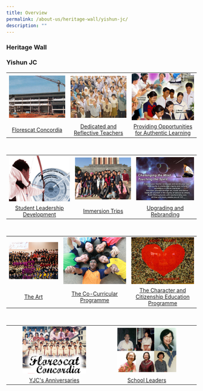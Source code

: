 ```yaml
---
title: Overview
permalink: /about-us/heritage-wall/yishun-jc/
description: ""
---
```

### **Heritage Wall**<br><br>**Yishun JC**
<table>
	<tr>
    <td style= "text-align: center;">
			<a href="/about-us/heritage-wall/yishun-jc/florescat-concordia/"><img src="/images/yishunjc1.jpg"></a>
		</td>
		<td style= "text-align: center;">
			<a href="/about-us/heritage-wall/yishun-jc/dedicated-and-reflective-teachers/"><img src="/images/yishunjc2.jpg"></a>
		</td>
    <td style= "text-align: center;">
			<a href="/about-us/heritage-wall/yishun-jc/providing-opportunities-for-authentic-learning/"><img src="/images/yishunjc3.jpg"></a>
		</td>
	</tr>
		<tr>
    <td style= "text-align: center;">
			<a href="/about-us/heritage-wall/yishun-jc/florescat-concordia/">Florescat Concordia</a>
</td>
		<td style= "text-align: center;">			
			<a href="/about-us/heritage-wall/yishun-jc/dedicated-and-reflective-teachers/">Dedicated and Reflective Teachers</a>
</td>
    <td style= "text-align: center;">
			<a href="/about-us/heritage-wall/yishun-jc/providing-opportunities-for-authentic-learning/">Providing Opportunities for Authentic Learning</a>
		</td>
	</tr>
</table>
<br clear="left" />	
<table>
	<tr>
    <td style= "text-align: center;">
			<a href="/about-us/heritage-wall/yishun-jc/student-leadership-development/"><img src="/images/yishunjc4.jpg"></a>
		</td>
		<td style= "text-align: center;">
			<a href="/about-us/heritage-wall/yishun-jc/immersion-trips/"><img src="/images/yishunjc5.jpg"></a>
		</td>
    <td style= "text-align: center;">
			<a href="/about-us/heritage-wall/yishun-jc/upgrading-and-rebranding/"><img src="/images/yishunjc6.jpg"></a>
		</td>
	</tr>
		<tr>
    <td style= "text-align: center;">
			<a href="/about-us/heritage-wall/yishun-jc/student-leadership-development/">Student Leadership Development</a>
</td>
		<td style= "text-align: center;">			
			<a href="/about-us/heritage-wall/yishun-jc/immersion-trips/">Immersion Trips</a>
</td>
    <td style= "text-align: center;">
			<a href="/about-us/heritage-wall/yishun-jc/upgrading-and-rebranding/">Upgrading and Rebranding</a>
		</td>
	</tr>
</table>
<br clear="left" />
<table>
	<tr>
    <td style= "text-align: center;">
			<a href="/about-us/heritage-wall/yishun-jc/the-arts/"><img src="/images/yishunjc7.jpg"></a>
		</td>
		<td style= "text-align: center;">
			<a href="/about-us/heritage-wall/yishun-jc/co-curricular-programme/"><img src="/images/yishunjc8.jpg"></a>
		</td>
    <td style= "text-align: center;">
			<a href="/about-us/heritage-wall/yishun-jc/cce-programme/"><img src="/images/yishunjc9.jpg"></a>
		</td>
	</tr>
		<tr>
    <td style= "text-align: center;">
			<a href="/about-us/heritage-wall/yishun-jc/the-arts/">The Art</a>
</td>
		<td style= "text-align: center;">			
			<a href="/about-us/heritage-wall/yishun-jc/co-curricular-programme/">The Co-Curricular Programme</a>
</td>
    <td style= "text-align: center;">
			<a href="/about-us/heritage-wall/yishun-jc/cce-programme/">The Character and Citizenship Education Programme</a>
		</td>
	</tr>
</table>
<br clear="left" />
<table>
	<tr>
    <td style= "text-align: center;">
			<a href="/about-us/heritage-wall/yishun-jc/yjcs-anniversaries/"><img style="width:70%" src="/images/yishunjc10.jpg"></a>
		</td>
		<td style= "text-align: center;">
				<a href="/about-us/heritage-wall/yishun-jc/school-leaders/"><img style="width:70%" src="/images/yishunjc11.jpg"></a>
		</td>
    <td style= "text-align: center;">
		</td>
	</tr>
		<tr>
    <td style= "text-align: center;">
			<a href="/about-us/heritage-wall/yishun-jc/yjcs-anniversaries/">YJC's Anniversaries</a>
</td>
		<td style= "text-align: center;">			
			<a href="/about-us/heritage-wall/yishun-jc/school-leaders/">School Leaders</a>
</td>
    <td style= "text-align: center;">
		</td>
	</tr>
</table>